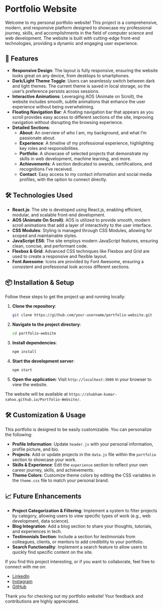 # Portfolio Website

Welcome to my personal portfolio website! This project is a comprehensive, modern, and responsive platform designed to showcase my professional journey, skills, and accomplishments in the field of computer science and web development. The website is built with cutting-edge front-end technologies, providing a dynamic and engaging user experience.

## 🌟 Features

- **Responsive Design**: The layout is fully responsive, ensuring the website looks great on any device, from desktops to smartphones.
- **Dark/Light Theme Toggle**: Users can seamlessly switch between dark and light themes. The current theme is saved in local storage, so the user’s preference persists across sessions.
- **Interactive Animations**: Leveraging AOS (Animate on Scroll), the website includes smooth, subtle animations that enhance the user experience without being overwhelming.
- **Floating Navigation Bar**: A floating navigation bar that appears as you scroll provides easy access to different sections of the site, improving navigation without disrupting the browsing experience.
- **Detailed Sections**:
  - **About**: An overview of who I am, my background, and what I’m passionate about.
  - **Experience**: A timeline of my professional experience, highlighting key roles and responsibilities.
  - **Portfolio**: A showcase of selected projects that demonstrate my skills in web development, machine learning, and more.
  - **Achievements**: A section dedicated to awards, certifications, and recognitions I’ve received.
  - **Contact**: Easy access to my contact information and social media profiles, with the option to connect directly.

## 🛠️ Technologies Used

- **React.js**: The site is developed using React.js, enabling efficient, modular, and scalable front-end development.
- **AOS (Animate On Scroll)**: AOS is utilized to provide smooth, modern scroll animations that add a layer of interactivity to the user interface.
- **CSS Modules**: Styling is managed through CSS Modules, allowing for scoped and maintainable styles.
- **JavaScript ES6**: The site employs modern JavaScript features, ensuring clean, concise, and performant code.
- **Flexbox & Grid**: Advanced CSS techniques like Flexbox and Grid are used to create a responsive and flexible layout.
- **Font Awesome**: Icons are provided by Font Awesome, ensuring a consistent and professional look across different sections.

## 📦 Installation & Setup

Follow these steps to get the project up and running locally:

1. **Clone the repository**:
   ```bash
   git clone https://github.com/your-username/portfolio-website.git
   ```
2. **Navigate to the project directory**:
   ```bash
   cd portfolio-website
   ```
3. **Install dependencies**:
   ```bash
   npm install
   ```
4. **Start the development server**:
   ```bash
   npm start
   ```
5. **Open the application**: Visit `http://localhost:3000` in your browser to view the website.


The website will be available at `https://shubham-kumar-sahoo.github.io/Portfolio-Website/`.

## 🛠️ Customization & Usage

This portfolio is designed to be easily customizable. You can personalize the following:

- **Profile Information**: Update `header.js` with your personal information, profile picture, and bio.
- **Projects**: Add or update projects in the `data.js` file within the `portfolio` section to showcase your work.
- **Skills & Experience**: Edit the `experience` section to reflect your own career journey, skills, and achievements.
- **Theme Colors**: Customize theme colors by editing the CSS variables in the `theme.css` file to match your personal brand.

## 📈 Future Enhancements

- **Project Categorization & Filtering**: Implement a system to filter projects by category, allowing users to view specific types of work (e.g., web development, data science).
- **Blog Integration**: Add a blog section to share your thoughts, tutorials, and experiences in tech.
- **Testimonials Section**: Include a section for testimonials from colleagues, clients, or mentors to add credibility to your portfolio.
- **Search Functionality**: Implement a search feature to allow users to quickly find specific content on the site.


If you find this project interesting, or if you want to collaborate, feel free to connect with me on:

- [LinkedIn](https://www.linkedin.com/in/your-linkedin-profile/)
- [Instagram](https://www.instagram.com/im_shubham_34/)
- [GitHub](https://github.com/your-username/)

Thank you for checking out my portfolio website! Your feedback and contributions are highly appreciated.
